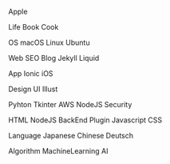 Apple

Life
Book
Cook

OS
macOS
Linux
Ubuntu

Web
SEO
Blog
Jekyll
Liquid

App
Ionic
iOS

Design
UI
Illust

Pyhton
Tkinter
AWS
NodeJS
Security

HTML
NodeJS
BackEnd
Plugin
Javascript
CSS

Language
Japanese
Chinese
Deutsch


Algorithm
MachineLearning
AI